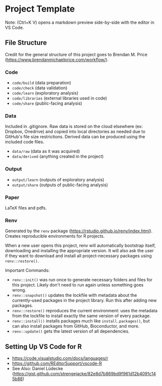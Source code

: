 # Project Template
Note: (Ctrl+K V) opens a markdown preview side-by-side with the editor in VS Code.

## File Structure
Credit for the general structure of this project goes to Brendan M. Price (https://www.brendanmichaelprice.com/workflow/).

### Code
- `code/build` (data preparation)
- `code/check` (data validation)
- `code/learn` (exploratory analysis)
- `code/libraries` (external libraries used in code)
- `code/share` (public-facing analysis)

### Data
Included in .gitignore. Raw data is stored on the cloud elsewhere (ex: Dropbox, Onedrive) and copied into local directories as needed due to GitHub's file size restrictions. Derived data can be produced using the included code files.
- `data/raw` (data as it was acquired)
- `data/derived` (anything created in the project)

### Output
- `output/learn` (outputs of exploratory analysis)
- `output/share` (outputs of public-facing analysis)

### Paper
LaTeX files and pdfs.

### Renv
Generated by the `renv` package (https://rstudio.github.io/renv/index.html). Creates reproducible environments for R projects.

When a new user opens this project, renv will automatically bootstrap itself, downloading and installing the appropriate version. It will also ask the user if they want to download and install all project-necessary packages using `renv::restore()`.

Important Commands:

- `renv::init()` was run once to generate necessary folders and files for this project. Likely don't need to run again unless something goes wrong.
- `renv::snapshot()` updates the lockfile with metadata about the currently-used packages in the project library. Run this after adding new packages.
- `renv::restore()` reproduces the current environment: uses the metadata from the lockfile to install exactly the same version of every package.
- `renv::install()` installs packages much like `install.packages()`, but can also install packages from GitHub, Bioconductor, and more.
- `renv::update()` gets the latest version of all dependencies.

## Setting Up VS Code for R
- https://code.visualstudio.com/docs/languages/r
- https://github.com/REditorSupport/vscode-R
- See Also: Daniel Lüdecke (https://gist.github.com/strengejacke/82e8d7b869bd9f961d12b4091c145b88)


